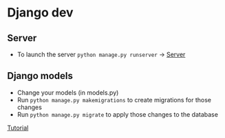 Django dev
==========

Server
------

-	To launch the server `python manage.py runserver` → [Server](http://localhost:8000)

Django models
-------------

-	Change your models (in models.py)
-	Run `python manage.py makemigrations` to create migrations for those changes
-	Run `python manage.py migrate` to apply those changes to the database

[Tutorial](https://docs.djangoproject.com/en/1.8/intro/tutorial04/)
